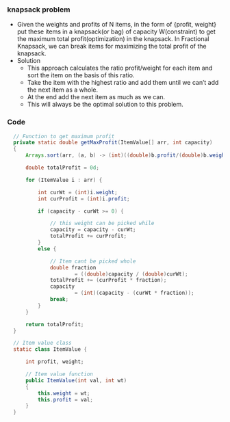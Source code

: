 ### knapsack problem

- Given the weights and profits of N items, in the form of {profit, weight} put these items in a knapsack(or bag) of capacity W(constraint) to get the maximum total profit(optimization) in the knapsack. 
  In Fractional Knapsack, we can break items for maximizing the total profit of the knapsack.
- Solution  
  - This approach calculates the ratio profit/weight for each item and sort the item on the basis of this ratio. 
  - Take the item with the highest ratio and add them until we can’t add the next item as a whole.
  - At the end add the next item as much as we can. 
  - This will always be the optimal solution to this problem.

### Code

  ```java
    // Function to get maximum profit
    private static double getMaxProfit(ItemValue[] arr, int capacity)
    {
        Arrays.sort(arr, (a, b) -> (int)((double)b.profit/(double)b.weight - (double)a.profit/(double)a.weight));

        double totalProfit = 0d;

        for (ItemValue i : arr) {

            int curWt = (int)i.weight;
            int curProfit = (int)i.profit;

            if (capacity - curWt >= 0) {

                // this weight can be picked while
                capacity = capacity - curWt;
                totalProfit += curProfit;
            }
            else {

                // Item cant be picked whole
                double fraction
                        = ((double)capacity / (double)curWt);
                totalProfit += (curProfit * fraction);
                capacity
                        = (int)(capacity - (curWt * fraction));
                break;
            }
        }

        return totalProfit;
    }

    // Item value class
    static class ItemValue {

        int profit, weight;

        // Item value function
        public ItemValue(int val, int wt)
        {
            this.weight = wt;
            this.profit = val;
        }
    }

  ```

    
